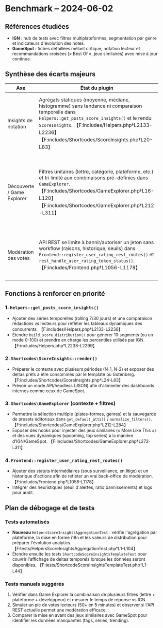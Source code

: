 # Benchmark – 2024-06-02

## Références étudiées
- **IGN** : hub de tests avec filtres multiplateformes, segmentation par genre et indicateurs d'évolution des notes.
- **GameSpot** : fiches détaillées mêlant critique, notation lecteur et recommandations croisées (« Best Of », jeux similaires) avec mise à jour continue.

## Synthèse des écarts majeurs
| Axe | État du plugin | Référence pro | Risque produit |
| --- | --- | --- | --- |
| Insights de notation | Agrégats statiques (moyenne, médiane, histogramme) sans tendance ni comparaison temporelle dans `Helpers::get_posts_score_insights()` et le rendu `ScoreInsights`. 【F:includes/Helpers.php†L2133-L2236】【F:includes/Shortcodes/ScoreInsights.php†L20-L83】 | IGN suit l'évolution des notes par plateforme et sur 30/90 jours ; GameSpot met en avant les variations entre rédactions et lecteurs. | Décisions éditoriales prises avec une vision partielle ; difficile de repérer les baisses de qualité.
| Découverte / Game Explorer | Filtres unitaires (lettre, catégorie, plateforme, etc.) et tri limité aux combinaisons pré-définies dans `GameExplorer`. 【F:includes/Shortcodes/GameExplorer.php†L16-L120】【F:includes/Shortcodes/GameExplorer.php†L212-L311】 | IGN propose filtres combinables, favoris et tags personnalisés ; GameSpot enregistre des vues (Most Popular, Upcoming) et recommandations croisées. | Les rédactions peinent à reproduire des parcours éditoriaux avancés et à segmenter l'audience.
| Modération des votes | API REST se limite à bannir/autoriser un jeton sans workflow (raisons, historique, seuils) dans `Frontend::register_user_rating_rest_routes()` et `rest_handle_user_rating_token_status()`. 【F:includes/Frontend.php†L1056-L1178】 | IGN/GameSpot intègrent modération multi-rôle, alertes automatiques et règles anti-abus (scores suspects, IP). | Gestion communautaire manuelle et lente, risque de dérive des votes.

## Fonctions à renforcer en priorité
### 1. `Helpers::get_posts_score_insights()`
- Ajouter des séries temporelles (rolling 7/30 jours) et une comparaison rédactions vs lecteurs pour refléter les tableaux dynamiques des concurrents. 【F:includes/Helpers.php†L2133-L2236】
- Étendre `build_score_distribution()` pour générer 10 segments (ou un mode 0-100) et prendre en charge les percentiles utilisés par IGN. 【F:includes/Helpers.php†L2238-L2299】

### 2. `Shortcodes\ScoreInsights::render()`
- Préparer le contexte avec plusieurs périodes (N-1, N-2) et exposer des deltas prêts à être consommés par le template ou Gutenberg. 【F:includes/Shortcodes/ScoreInsights.php†L24-L83】
- Prévoir un mode API/headless (JSON) afin d'alimenter des dashboards internes comme ceux de GameSpot.

### 3. `Shortcodes\GameExplorer` (contexte + filtres)
- Permettre la sélection multiple (plates-formes, genres) et la sauvegarde de presets éditoriaux dans `get_default_atts()` / `normalize_filters()`. 【F:includes/Shortcodes/GameExplorer.php†L212-L284】
- Exposer des hooks pour injecter des jeux similaires (« More Like This ») et des vues dynamiques (upcoming, top series) à la manière d'IGN/GameSpot. 【F:includes/Shortcodes/GameExplorer.php†L272-L311】

### 4. `Frontend::register_user_rating_rest_routes()`
- Ajouter des statuts intermédiaires (sous surveillance, en litige) et un historique d'actions afin de refléter un vrai back-office de modération. 【F:includes/Frontend.php†L1056-L1178】
- Intégrer des heuristiques (seuil d'alertes, ratio bannissements) et logs pour audit.

## Plan de débogage et de tests
### Tests automatisés
- **Nouveau** `HelpersScoreInsightsAggregationTest` : vérifie l'agrégation par plateforme, la mise en forme i18n et les valeurs de distribution pour préparer l'évolution analytics. 【F:tests/HelpersScoreInsightsAggregationTest.php†L1-L104】
- Étendre ensuite les tests `ShortcodeScoreInsightsTemplateTest` pour couvrir l'affichage de deltas temporels lorsque les données seront disponibles. 【F:tests/ShortcodeScoreInsightsTemplateTest.php†L1-L44】

### Tests manuels suggérés
1. Vérifier dans Game Explorer la combinaison de plusieurs filtres (lettre + plateforme + développeur) et mesurer le temps de réponse vs IGN.
2. Simuler un pic de votes lecteurs (50+ en 5 minutes) et observer si l'API REST actuelle permet une modération efficace.
3. Comparer la mise en avant des jeux similaires avec GameSpot pour identifier les données manquantes (tags, séries, trending).

